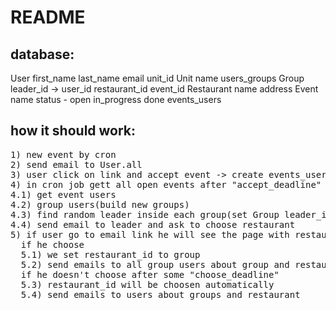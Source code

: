 # README
<h2>database:</h2>

User
  first_name
  last_name
  email
  unit_id
Unit
  name
users_groups
Group
  leader_id -> user_id
  restaurant_id
  event_id
Restaurant
  name
  address
Event
  name
  status - open in_progress done
events_users

<h2>how it should work:</h2>
<pre>
1) new event by cron
2) send email to User.all
3) user click on link and accept event -> create events_users row
4) in cron job gett all open events after "accept_deadline"
4.1) get event users
4.2) group users(build new groups)
4.3) find random leader inside each group(set Group leader_id)
4.4) send email to leader and ask to choose restaurant
5) if user go to email link he will see the page with restaurants where he can choose one
  if he choose
  5.1) we set restaurant_id to group
  5.2) send emails to all group users about group and restaurant
  if he doesn't choose after some "choose_deadline"
  5.3) restaurant_id will be choosen automatically
  5.4) send emails to users about groups and restaurant
</pre>

